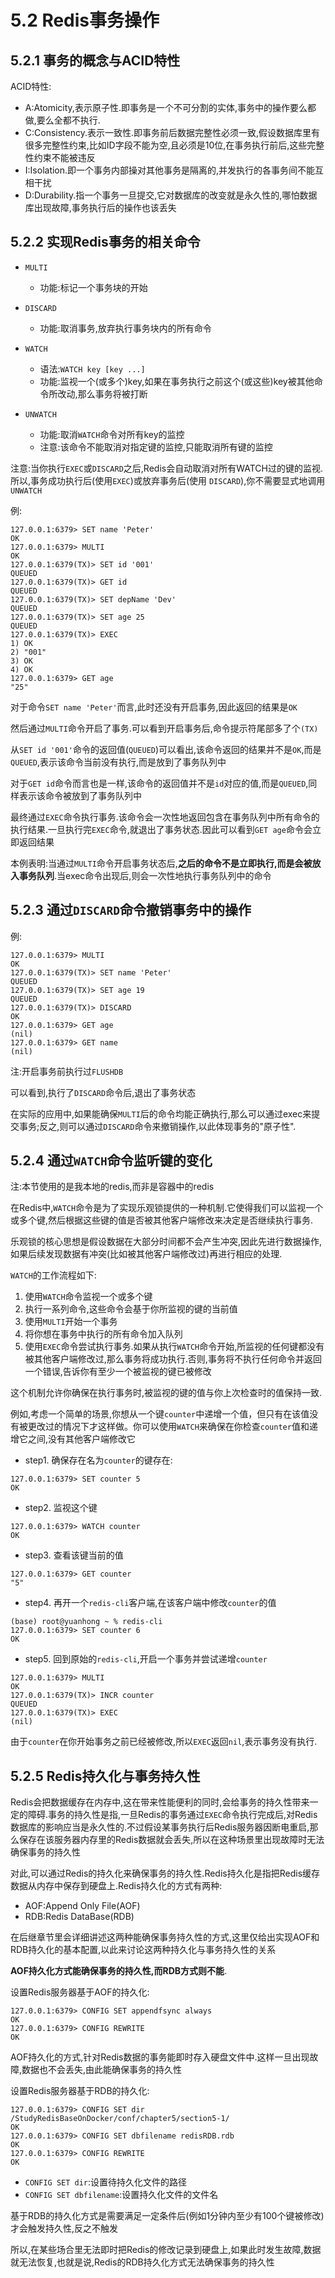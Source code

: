 # 5.2 Redis事务操作

## 5.2.1 事务的概念与ACID特性

ACID特性:

- A:Atomicity,表示原子性.即事务是一个不可分割的实体,事务中的操作要么都做,要么全都不执行.
- C:Consistency.表示一致性.即事务前后数据完整性必须一致,假设数据库里有很多完整性约束,比如ID字段不能为空,且必须是10位,在事务执行前后,这些完整性约束不能被违反
- I:Isolation.即一个事务内部操对其他事务是隔离的,并发执行的各事务间不能互相干扰
- D:Durability.指一个事务一旦提交,它对数据库的改变就是永久性的,哪怕数据库出现故障,事务执行后的操作也该丢失

## 5.2.2 实现Redis事务的相关命令

- `MULTI`
	- 功能:标记一个事务块的开始

- `DISCARD`
	- 功能:取消事务,放弃执行事务块内的所有命令

- `WATCH`
	- 语法:`WATCH key [key ...]`
	- 功能:监视一个(或多个)key,如果在事务执行之前这个(或这些)key被其他命令所改动,那么事务将被打断

- `UNWATCH`
	- 功能:取消`WATCH`命令对所有key的监控
	- 注意:该命令不能取消对指定键的监控,只能取消所有键的监控

注意:当你执行`EXEC`或`DISCARD`之后,Redis会自动取消对所有WATCH过的键的监视.所以,事务成功执行后(使用`EXEC`)或放弃事务后(使用 `DISCARD`),你不需要显式地调用`UNWATCH`

例:

```
127.0.0.1:6379> SET name 'Peter'
OK
127.0.0.1:6379> MULTI
OK
127.0.0.1:6379(TX)> SET id '001'
QUEUED
127.0.0.1:6379(TX)> GET id
QUEUED
127.0.0.1:6379(TX)> SET depName 'Dev'
QUEUED
127.0.0.1:6379(TX)> SET age 25
QUEUED
127.0.0.1:6379(TX)> EXEC
1) OK
2) "001"
3) OK
4) OK
127.0.0.1:6379> GET age
"25"
```

对于命令`SET name 'Peter'`而言,此时还没有开启事务,因此返回的结果是`OK`

然后通过`MULTI`命令开启了事务.可以看到开启事务后,命令提示符尾部多了个`(TX)`

从`SET id '001'`命令的返回值(`QUEUED`)可以看出,该命令返回的结果并不是`OK`,而是`QUEUED`,表示该命令当前没有执行,而是放到了事务队列中

对于`GET id`命令而言也是一样,该命令的返回值并不是`id`对应的值,而是`QUEUED`,同样表示该命令被放到了事务队列中

最终通过`EXEC`命令执行事务.该命令会一次性地返回包含在事务队列中所有命令的执行结果.一旦执行完`EXEC`命令,就退出了事务状态.因此可以看到`GET age`命令会立即返回结果

本例表明:当通过`MULTI`命令开启事务状态后,**之后的命令不是立即执行,而是会被放入事务队列**.当exec命令出现后,则会一次性地执行事务队列中的命令

## 5.2.3 通过`DISCARD`命令撤销事务中的操作

例:

```
127.0.0.1:6379> MULTI
OK
127.0.0.1:6379(TX)> SET name 'Peter'
QUEUED
127.0.0.1:6379(TX)> SET age 19
QUEUED
127.0.0.1:6379(TX)> DISCARD
OK
127.0.0.1:6379> GET age
(nil)
127.0.0.1:6379> GET name
(nil)
```

注:开启事务前执行过`FLUSHDB`

可以看到,执行了`DISCARD`命令后,退出了事务状态

在实际的应用中,如果能确保`MULTI`后的命令均能正确执行,那么可以通过exec来提交事务;反之,则可以通过`DISCARD`命令来撤销操作,以此体现事务的"原子性".

## 5.2.4 通过`WATCH`命令监听键的变化

注:本节使用的是我本地的redis,而非是容器中的redis

在Redis中,`WATCH`命令是为了实现乐观锁提供的一种机制.它使得我们可以监视一个或多个键,然后根据这些键的值是否被其他客户端修改来决定是否继续执行事务.

乐观锁的核心思想是假设数据在大部分时间都不会产生冲突,因此先进行数据操作,如果后续发现数据有冲突(比如被其他客户端修改过)再进行相应的处理.

`WATCH`的工作流程如下:

1. 使用`WATCH`命令监视一个或多个键
2. 执行一系列命令,这些命令会基于你所监视的键的当前值
3. 使用`MULTI`开始一个事务
4. 将你想在事务中执行的所有命令加入队列
5. 使用`EXEC`命令尝试执行事务.如果从执行`WATCH`命令开始,所监视的任何键都没有被其他客户端修改过,那么事务将成功执行.否则,事务将不执行任何命令并返回一个错误,告诉你有至少一个被监视的键已被修改

这个机制允许你确保在执行事务时,被监视的键的值与你上次检查时的值保持一致.

例如,考虑一个简单的场景,你想从一个键`counter`中递增一个值，但只有在该值没有被更改过的情况下才这样做。你可以使用`WATCH`来确保在你检查`counter`值和递增它之间,没有其他客户端修改它

- step1. 确保存在名为`counter`的键存在:

```
127.0.0.1:6379> SET counter 5
OK
```

- step2. 监视这个键

```
127.0.0.1:6379> WATCH counter
OK
```

- step3. 查看该键当前的值

```
127.0.0.1:6379> GET counter
"5"
```

- step4. 再开一个`redis-cli`客户端,在该客户端中修改`counter`的值

```
(base) root@yuanhong ~ % redis-cli
127.0.0.1:6379> SET counter 6
OK
```

- step5. 回到原始的`redis-cli`,开启一个事务并尝试递增`counter`

```
127.0.0.1:6379> MULTI
OK
127.0.0.1:6379(TX)> INCR counter
QUEUED
127.0.0.1:6379(TX)> EXEC
(nil)
```

由于`counter`在你开始事务之前已经被修改,所以`EXEC`返回`nil`,表示事务没有执行.

## 5.2.5 Redis持久化与事务持久性

Redis会把数据缓存在内存中,这在带来性能便利的同时,会给事务的持久性带来一定的障碍.事务的持久性是指,一旦Redis的事务通过`EXEC`命令执行完成后,对Redis数据库的影响应当是永久性的.不过假设某事务执行后Redis服务器因断电重启,那么保存在该服务器内存里的Redis数据就会丢失,所以在这种场景里出现故障时无法确保事务的持久性

对此,可以通过Redis的持久化来确保事务的持久性.Redis持久化是指把Redis缓存数据从内存中保存到硬盘上.Redis持久化的方式有两种:

- AOF:Append Only File(AOF)
- RDB:Redis DataBase(RDB)

在后继章节里会详细讲述这两种能确保事务持久性的方式,这里仅给出实现AOF和RDB持久化的基本配置,以此来讨论这两种持久化与事务持久性的关系

**AOF持久化方式能确保事务的持久性,而RDB方式则不能**.

设置Redis服务器基于AOF的持久化:

```
127.0.0.1:6379> CONFIG SET appendfsync always
OK
127.0.0.1:6379> CONFIG REWRITE
OK
```

AOF持久化的方式,针对Redis数据的事务能即时存入硬盘文件中.这样一旦出现故障,数据也不会丢失,由此能确保事务的持久性

设置Redis服务器基于RDB的持久化:

```
127.0.0.1:6379> CONFIG SET dir /StudyRedisBaseOnDocker/conf/chapter5/section5-1/
OK
127.0.0.1:6379> CONFIG SET dbfilename redisRDB.rdb
OK
127.0.0.1:6379> CONFIG REWRITE
OK
```

- `CONFIG SET dir`:设置待持久化文件的路径
- `CONFIG SET dbfilename`:设置持久化文件的文件名

基于RDB的持久化方式是需要满足一定条件后(例如1分钟内至少有100个键被修改)才会触发持久性,反之不触发

所以,在某些场合里无法即时把Redis的修改记录到硬盘上,如果此时发生故障,数据就无法恢复,也就是说,Redis的RDB持久化方式无法确保事务的持久性